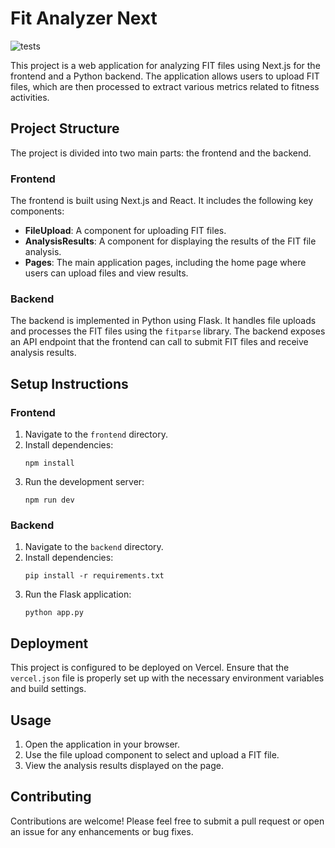 # Fit Analyzer Next
![tests](https://github.com/aptyp78/AiSportAgent/actions/workflows/tests.yml/badge.svg)

This project is a web application for analyzing FIT files using Next.js for the frontend and a Python backend. The application allows users to upload FIT files, which are then processed to extract various metrics related to fitness activities.

## Project Structure

The project is divided into two main parts: the frontend and the backend.

### Frontend

The frontend is built using Next.js and React. It includes the following key components:

- **FileUpload**: A component for uploading FIT files.
- **AnalysisResults**: A component for displaying the results of the FIT file analysis.
- **Pages**: The main application pages, including the home page where users can upload files and view results.

### Backend

The backend is implemented in Python using Flask. It handles file uploads and processes the FIT files using the `fitparse` library. The backend exposes an API endpoint that the frontend can call to submit FIT files and receive analysis results.

## Setup Instructions

### Frontend

1. Navigate to the `frontend` directory.
2. Install dependencies:
   ```
   npm install
   ```
3. Run the development server:
   ```
   npm run dev
   ```

### Backend

1. Navigate to the `backend` directory.
2. Install dependencies:
   ```
   pip install -r requirements.txt
   ```
3. Run the Flask application:
   ```
   python app.py
   ```

## Deployment

This project is configured to be deployed on Vercel. Ensure that the `vercel.json` file is properly set up with the necessary environment variables and build settings.

## Usage

1. Open the application in your browser.
2. Use the file upload component to select and upload a FIT file.
3. View the analysis results displayed on the page.

## Contributing

Contributions are welcome! Please feel free to submit a pull request or open an issue for any enhancements or bug fixes.